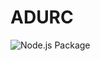 # ADURC

![Node.js Package](https://github.com/adurc/exposure-react-admin/workflows/Node.js%20Package/badge.svg?branch=main)